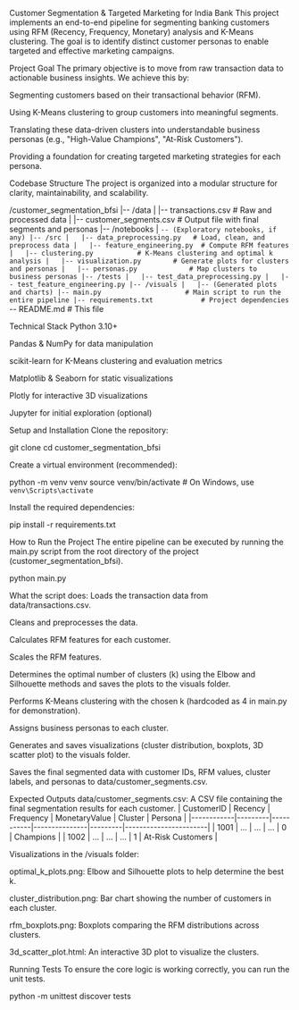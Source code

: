 Customer Segmentation & Targeted Marketing for India Bank
This project implements an end-to-end pipeline for segmenting banking customers using RFM (Recency, Frequency, Monetary) analysis and K-Means clustering. The goal is to identify distinct customer personas to enable targeted and effective marketing campaigns.

Project Goal
The primary objective is to move from raw transaction data to actionable business insights. We achieve this by:

Segmenting customers based on their transactional behavior (RFM).

Using K-Means clustering to group customers into meaningful segments.

Translating these data-driven clusters into understandable business personas (e.g., "High-Value Champions", "At-Risk Customers").

Providing a foundation for creating targeted marketing strategies for each persona.

Codebase Structure
The project is organized into a modular structure for clarity, maintainability, and scalability.

/customer_segmentation_bfsi
|-- /data
|   |-- transactions.csv      # Raw and processed data
|   |-- customer_segments.csv # Output file with final segments and personas
|-- /notebooks
|   `-- (Exploratory notebooks, if any)
|-- /src
|   |-- data_preprocessing.py   # Load, clean, and preprocess data
|   |-- feature_engineering.py  # Compute RFM features
|   |-- clustering.py           # K-Means clustering and optimal k analysis
|   |-- visualization.py        # Generate plots for clusters and personas
|   |-- personas.py             # Map clusters to business personas
|-- /tests
|   |-- test_data_preprocessing.py
|   |-- test_feature_engineering.py
|-- /visuals
|   |-- (Generated plots and charts)
|-- main.py                     # Main script to run the entire pipeline
|-- requirements.txt            # Project dependencies
`-- README.md                   # This file

Technical Stack
Python 3.10+

Pandas & NumPy for data manipulation

scikit-learn for K-Means clustering and evaluation metrics

Matplotlib & Seaborn for static visualizations

Plotly for interactive 3D visualizations

Jupyter for initial exploration (optional)

Setup and Installation
Clone the repository:

git clone <repository-url>
cd customer_segmentation_bfsi

Create a virtual environment (recommended):

python -m venv venv
source venv/bin/activate  # On Windows, use `venv\Scripts\activate`

Install the required dependencies:

pip install -r requirements.txt

How to Run the Project
The entire pipeline can be executed by running the main.py script from the root directory of the project (customer_segmentation_bfsi).

python main.py

What the script does:
Loads the transaction data from data/transactions.csv.

Cleans and preprocesses the data.

Calculates RFM features for each customer.

Scales the RFM features.

Determines the optimal number of clusters (k) using the Elbow and Silhouette methods and saves the plots to the visuals folder.

Performs K-Means clustering with the chosen k (hardcoded as 4 in main.py for demonstration).

Assigns business personas to each cluster.

Generates and saves visualizations (cluster distribution, boxplots, 3D scatter plot) to the visuals folder.

Saves the final segmented data with customer IDs, RFM values, cluster labels, and personas to data/customer_segments.csv.

Expected Outputs
data/customer_segments.csv: A CSV file containing the final segmentation results for each customer.
| CustomerID | Recency | Frequency | MonetaryValue | Cluster | Persona               |
|------------|---------|-----------|---------------|---------|-----------------------|
| 1001       | ...     | ...       | ...           | 0       | Champions             |
| 1002       | ...     | ...       | ...           | 1       | At-Risk Customers     |

Visualizations in the /visuals folder:

optimal_k_plots.png: Elbow and Silhouette plots to help determine the best k.

cluster_distribution.png: Bar chart showing the number of customers in each cluster.

rfm_boxplots.png: Boxplots comparing the RFM distributions across clusters.

3d_scatter_plot.html: An interactive 3D plot to visualize the clusters.

Running Tests
To ensure the core logic is working correctly, you can run the unit tests.

python -m unittest discover tests

